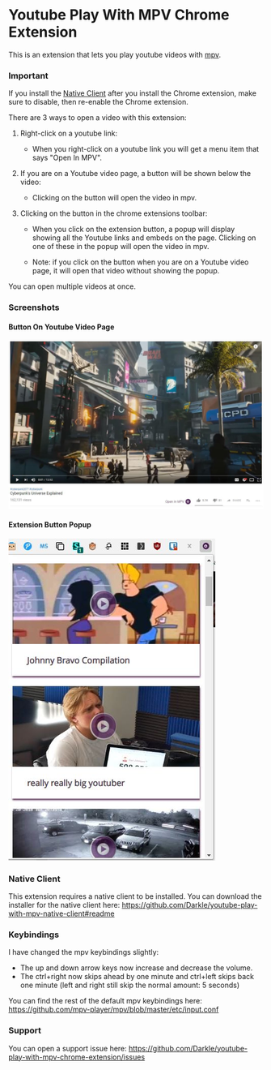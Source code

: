 # Youtube Play With MPV Chrome Extension

This is an extension that lets you play youtube videos with [mpv](https://mpv.io/ "mpv homepage").

### Important

If you install the [Native Client](#native-client) after you install the Chrome extension, make sure to disable, then re-enable the Chrome extension.

There are 3 ways to open a video with this extension:

  1. Right-click on a youtube link:

      * When you right-click on a youtube link you will get a menu item that says "Open In MPV".

  2. If you are on a Youtube video page, a button will be shown below the video:

      * Clicking on the button will open the video in mpv.

  3. Clicking on the button in the chrome extensions toolbar:

      * When you click on the extension button, a popup will display showing all the Youtube links and embeds on the page. Clicking on one of these in the popup will open the video in mpv.

      * Note: if you click on the button when you are on a Youtube video page, it will open that video without showing the popup.

You can open multiple videos at once.

### Screenshots

#### Button On Youtube Video Page

![Youtube video page Open In MPV button](https://github.com/Darkle/youtube-play-with-mpv-chrome-extension/raw/master/readmeMedia/yt-page-button-j.jpg "Youtube video page Open In MPV button")

#### Extension Button Popup

![Extension popup](https://github.com/Darkle/youtube-play-with-mpv-chrome-extension/raw/master/readmeMedia/button-ext-popup.jpg "Extension popup")

### Native Client

This extension requires a native client to be installed. You can download the installer for the native client here: https://github.com/Darkle/youtube-play-with-mpv-native-client#readme

### Keybindings

I have changed the mpv keybindings slightly:

  * The up and down arrow keys now increase and decrease the volume.
  * The ctrl+right now skips ahead by one minute and ctrl+left skips back one minute (left and right still skip the normal amount: 5 seconds)

You can find the rest of the default mpv keybindings here: https://github.com/mpv-player/mpv/blob/master/etc/input.conf

### Support

You can open a support issue here: https://github.com/Darkle/youtube-play-with-mpv-chrome-extension/issues
